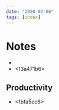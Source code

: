 ```yaml
---
date: "2020-07-06"
tags: [index]
---
```


# Notes

- <f3dfb135>
- <13a471b6>

## Productivity

- <1bfa5cc6>
